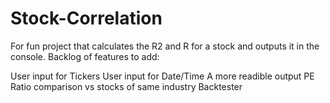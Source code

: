 # Stock-Correlation

For fun project that calculates the R2 and R for a stock and outputs it in the console. Backlog of features to add:

User input for Tickers
User input for Date/Time
A more readible output
PE Ratio comparison vs stocks of same industry
Backtester